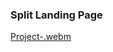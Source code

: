 ### Split Landing Page
[Project-.webm](https://user-images.githubusercontent.com/77103357/218982936-e79c2cb6-4deb-4f37-ac4f-ad95320f73d7.webm)
